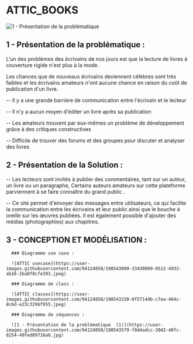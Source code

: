 # ATTIC_BOOKS
![1 - Présentation de la problématique ](https://user-images.githubusercontent.com/94124850/198540966-e491d83d-082d-4eda-9b13-95bf69d473eb.jpg)
 ## 1 - Présentation de la problématique :
 L'un des problèmes des écrivains de nos jours est que la lecture de livres à couverture rigide n'est plus à la mode.

Les chances que de nouveaux écrivains deviennent célèbres sont très faibles et les écrivains amateurs n'ont aucune chance en raison du coût de publication d'un livre.

-- Il y a une grande barrière de communication entre l'écrivain et le lecteur

-- Il n'y a aucun moyen d'éditer un livre après sa publication

-- Les amateurs trouvent par eux-mêmes un problème de développement grâce à des critiques constructives

-- Difficile de trouver des forums et des groupes pour discuter et analyser des livres

## 2 - Présentation de la Solution :
  -- Les lecteurs sont invités à publier des commentaires, tant sur un auteur, un livre ou un paragraphe, Certains auteurs amateurs sur cette plateforme parviennent à se faire connaître du grand public .

 -- Ce site permet d'envoyer des messages entre utilisateurs, ce qui facilite la communication entre les écrivains et leur public ainsi que le bouche à oreille sur les œuvres publiées. Il est également possible d'ajouter des médias (photographies) aux chapitres.
 
 ## 3 - CONCEPTION ET MODÉLISATION :
 
      ### Diagramme use case :
      
      ![ATTIC usecase](https://user-images.githubusercontent.com/94124850/198543089-33430899-8512-4932-ab16-2ba8f8cfe393.jpeg)

      ### Diagramme de class :
      
      ![ATTIC classes](https://user-images.githubusercontent.com/94124850/198543320-0f57144b-c7aa-464c-8c6d-e23c329bf955.jpeg)

      ### Diagramme de séquences :
      
      ![1 - Présentation de la problématique  (1)](https://user-images.githubusercontent.com/94124850/198543579-f8d4adcc-30d2-40fc-8254-49fed09716a8.jpg)
      
